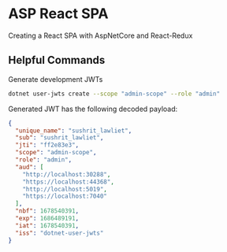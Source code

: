 # ASP React SPA

Creating a React SPA with AspNetCore and React-Redux

## Helpful Commands

Generate development JWTs

```bash
dotnet user-jwts create --scope "admin-scope" --role "admin"
```

Generated JWT has the following decoded payload:

```json
{
  "unique_name": "sushrit_lawliet",
  "sub": "sushrit_lawliet",
  "jti": "ff2e83e3",
  "scope": "admin-scope",
  "role": "admin",
  "aud": [
    "http://localhost:30288",
    "https://localhost:44368",
    "http://localhost:5019",
    "https://localhost:7040"
  ],
  "nbf": 1678540391,
  "exp": 1686489191,
  "iat": 1678540391,
  "iss": "dotnet-user-jwts"
}
```
